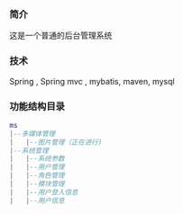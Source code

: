 ### 简介 
这是一个普通的后台管理系统
### 技术
Spring , Spring mvc , mybatis, maven, mysql
### 功能结构目录
``` lua
ms
|--多媒体管理
|	|--图片管理（正在进行)
|--系统管理
|	|--系统参数
|	|--用户管理
|	|--角色管理
|	|--模块管理
|	|--用户登入信息
|	|--用户信息
```
